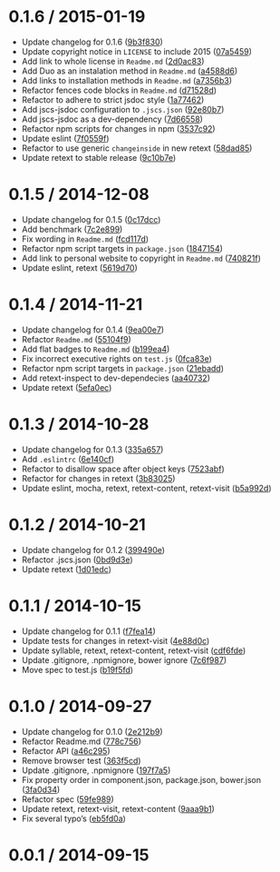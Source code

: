 <!--mdast setext-->

<!--lint disable no-multiple-toplevel-headings-->

<!--lint disable maximum-line-length-->

0.1.6 / 2015-01-19
==================

*   Update changelog for 0.1.6 ([9b3f830](https://github.com/wooorm/retext-syllable/commit/9b3f830))
*   Update copyright notice in `LICENSE` to include 2015 ([07a5459](https://github.com/wooorm/retext-syllable/commit/07a5459))
*   Add link to whole license in `Readme.md` ([2d0ac83](https://github.com/wooorm/retext-syllable/commit/2d0ac83))
*   Add Duo as an instalation method in `Readme.md` ([a4588d6](https://github.com/wooorm/retext-syllable/commit/a4588d6))
*   Add links to installation methods in `Readme.md` ([a7356b3](https://github.com/wooorm/retext-syllable/commit/a7356b3))
*   Refactor fences code blocks in `Readme.md` ([d71528d](https://github.com/wooorm/retext-syllable/commit/d71528d))
*   Refactor to adhere to strict jsdoc style ([1a77462](https://github.com/wooorm/retext-syllable/commit/1a77462))
*   Add jscs-jsdoc configuration to `.jscs.json` ([92e80b7](https://github.com/wooorm/retext-syllable/commit/92e80b7))
*   Add jscs-jsdoc as a dev-dependency ([7d66558](https://github.com/wooorm/retext-syllable/commit/7d66558))
*   Refactor npm scripts for changes in npm ([3537c92](https://github.com/wooorm/retext-syllable/commit/3537c92))
*   Update eslint ([7f0559f](https://github.com/wooorm/retext-syllable/commit/7f0559f))
*   Refactor to use generic `changeinside` in new retext ([58dad85](https://github.com/wooorm/retext-syllable/commit/58dad85))
*   Update retext to stable release ([9c10b7e](https://github.com/wooorm/retext-syllable/commit/9c10b7e))

0.1.5 / 2014-12-08
==================

*   Update changelog for 0.1.5 ([0c17dcc](https://github.com/wooorm/retext-syllable/commit/0c17dcc))
*   Add benchmark ([7c2e899](https://github.com/wooorm/retext-syllable/commit/7c2e899))
*   Fix wording in `Readme.md` ([fcd117d](https://github.com/wooorm/retext-syllable/commit/fcd117d))
*   Refactor npm script targets in `package.json` ([1847154](https://github.com/wooorm/retext-syllable/commit/1847154))
*   Add link to personal website to copyright in `Readme.md` ([740821f](https://github.com/wooorm/retext-syllable/commit/740821f))
*   Update eslint, retext ([5619d70](https://github.com/wooorm/retext-syllable/commit/5619d70))

0.1.4 / 2014-11-21
==================

*   Update changelog for 0.1.4 ([9ea00e7](https://github.com/wooorm/retext-syllable/commit/9ea00e7))
*   Refactor `Readme.md` ([55104f9](https://github.com/wooorm/retext-syllable/commit/55104f9))
*   Add flat badges to `Readme.md` ([b199ea4](https://github.com/wooorm/retext-syllable/commit/b199ea4))
*   Fix incorrect executive rights on `test.js` ([0fca83e](https://github.com/wooorm/retext-syllable/commit/0fca83e))
*   Refactor npm script targets in `package.json` ([21ebadd](https://github.com/wooorm/retext-syllable/commit/21ebadd))
*   Add retext-inspect to dev-dependecies ([aa40732](https://github.com/wooorm/retext-syllable/commit/aa40732))
*   Update retext ([5efa0ec](https://github.com/wooorm/retext-syllable/commit/5efa0ec))

0.1.3 / 2014-10-28
==================

*   Update changelog for 0.1.3 ([335a657](https://github.com/wooorm/retext-syllable/commit/335a657))
*   Add `.eslintrc` ([6e140cf](https://github.com/wooorm/retext-syllable/commit/6e140cf))
*   Refactor to disallow space after object keys ([7523abf](https://github.com/wooorm/retext-syllable/commit/7523abf))
*   Refactor for changes in retext ([3b83025](https://github.com/wooorm/retext-syllable/commit/3b83025))
*   Update eslint, mocha, retext, retext-content, retext-visit ([b5a992d](https://github.com/wooorm/retext-syllable/commit/b5a992d))

0.1.2 / 2014-10-21
==================

*   Update changelog for 0.1.2 ([399490e](https://github.com/wooorm/retext-syllable/commit/399490e))
*   Refactor .jscs.json ([0bd9d3e](https://github.com/wooorm/retext-syllable/commit/0bd9d3e))
*   Update retext ([1d01edc](https://github.com/wooorm/retext-syllable/commit/1d01edc))

0.1.1 / 2014-10-15
==================

*   Update changelog for 0.1.1 ([f7fea14](https://github.com/wooorm/retext-syllable/commit/f7fea14))
*   Update tests for changes in retext-visit ([4e88d0c](https://github.com/wooorm/retext-syllable/commit/4e88d0c))
*   Update syllable, retext, retext-content, retext-visit ([cdf6fde](https://github.com/wooorm/retext-syllable/commit/cdf6fde))
*   Update .gitignore, .npmignore, bower ignore ([7c6f987](https://github.com/wooorm/retext-syllable/commit/7c6f987))
*   Move spec to test.js ([b19f5fd](https://github.com/wooorm/retext-syllable/commit/b19f5fd))

0.1.0 / 2014-09-27
==================

*   Update changelog for 0.1.0 ([2e212b9](https://github.com/wooorm/retext-syllable/commit/2e212b9))
*   Refactor Readme.md ([778c756](https://github.com/wooorm/retext-syllable/commit/778c756))
*   Refactor API ([a46c295](https://github.com/wooorm/retext-syllable/commit/a46c295))
*   Remove browser test ([363f5cd](https://github.com/wooorm/retext-syllable/commit/363f5cd))
*   Update .gitignore, .npmignore ([197f7a5](https://github.com/wooorm/retext-syllable/commit/197f7a5))
*   Fix property order in component.json, package.json, bower.json ([3fa0d34](https://github.com/wooorm/retext-syllable/commit/3fa0d34))
*   Refactor spec ([59fe989](https://github.com/wooorm/retext-syllable/commit/59fe989))
*   Update retext, retext-visit, retext-content ([9aaa9b1](https://github.com/wooorm/retext-syllable/commit/9aaa9b1))
*   Fix several typo’s ([eb5fd0a](https://github.com/wooorm/retext-syllable/commit/eb5fd0a))

0.0.1 / 2014-09-15
==================
